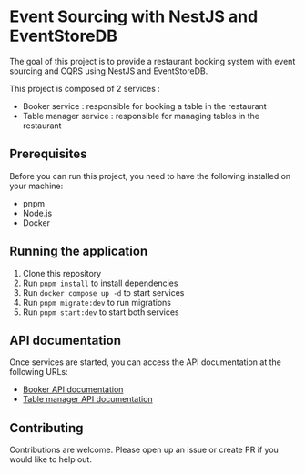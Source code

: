 # Event Sourcing with NestJS and EventStoreDB

The goal of this project is to provide a restaurant booking system with event sourcing and CQRS using NestJS and EventStoreDB.

This project is composed of 2 services : 
- Booker service : responsible for booking a table in the restaurant
- Table manager service : responsible for managing tables in the restaurant

## Prerequisites

Before you can run this project, you need to have the following installed on your machine:

- pnpm
- Node.js
- Docker

## Running the application

1. Clone this repository
2. Run `pnpm install` to install dependencies
3. Run `docker compose up -d` to start services
4. Run `pnpm migrate:dev` to run migrations
5. Run `pnpm start:dev` to start both services

## API documentation 

Once services are started, you can access the API documentation at the following URLs:
- [Booker API documentation](http://localhost:3000/api)
- [Table manager API documentation](http://localhost:3001/api)

## Contributing

Contributions are welcome. Please open up an issue or create PR if you would like to help out.